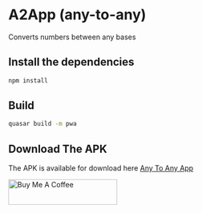 # A2App (any-to-any) 

Converts numbers between any bases

## Install the dependencies
```bash
npm install
```

## Build
```bash
quasar build -m pwa
```


## Download The APK
The APK is available for download here [Any To Any App](https://drive.google.com/file/d/1aRF1f8zJe15iAol9wmvbkXbBZOF1evvs/view?usp=sharing)

<a href="https://www.buymeacoffee.com/kyagie" target="_blank"><img src="https://cdn.buymeacoffee.com/buttons/default-orange.png" alt="Buy Me A Coffee" style="height: 51px !important;width: 217px !important;" ></a>





